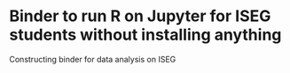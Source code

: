 # Binder to run R on Jupyter for ISEG students without installing anything
Constructing binder for data analysis on ISEG
